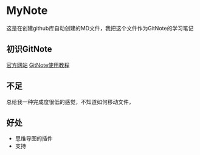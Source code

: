 # MyNote
这是在创建github库自动创建的MD文件，我把这个文件作为GitNote的学习笔记
## 初识GitNote
[官方网站](https://gitnoteapp.com/)
[GitNote使用教程](https://www.bilibili.com/video/av43903167)

## 不足
总给我一种完成度很低的感觉，不知道如何移动文件，
## 好处
- 思维导图的插件
- 支持
